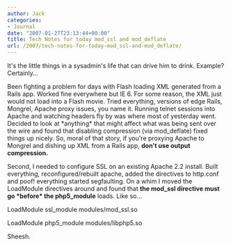 ```yaml
---
author: Jack
categories:
- Journal
date: "2007-01-27T23:13:44+00:00"
title: Tech Notes for today mod_ssl and mod_deflate
url: /2007/tech-notes-for-today-mod_ssl-and-mod_deflate/
---
```


It's the little things in a sysadmin's life that can drive him to drink. Example? Certainly&#8230; 

Been fighting a problem for days with Flash loading XML generated from a Rails app. Worked fine everywhere but IE 6. For some reason, the XML just would not load into a Flash movie. Tried everything, versions of edge Rails, Mongrel, Apache proxy issues, you name it. Running telnet sessions into Apache and watching headers fly by was where most of yesterday went. Decided to look at \*anything\* that might affect what was being sent over the wire and found that disabling compression (via mod_deflate) fixed things up nicely. So, moral of that story, if you're proxying Apache to Mongrel and dishing up XML from a Rails app, **don't use output compression.** 

Second, I needed to configure SSL on an existing Apache 2.2 install. Built everything, reconfigured/rebuilt apache, added the directives to http.conf and poof! everything started segfaulting. On a whim I moved the LoadModule directives around and found that **the mod\_ssl directive must go \*before\* the php5\_module** loads. Like so&#8230; 

LoadModule ssl\_module modules/mod\_ssl.so

LoadModule php5_module modules/libphp5.so

Sheesh.